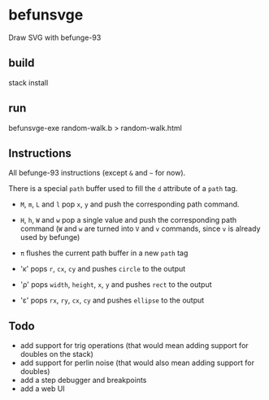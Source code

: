 # befunsvge

Draw SVG with befunge-93


## build

stack install

## run

befunsvge-exe random-walk.b > random-walk.html

## Instructions

All befunge-93 instructions (except `&` and `~` for now).

There is a special `path` buffer used to fill the `d` attribute of a `path` tag.

- `M`, `m`, `L` and `l` pop `x`, `y` and push the corresponding path command.
- `H`, `h`, `W` and `w` pop a single value and push the corresponding path command (`W` and `w` are 
  turned into `V` and `v` commands, since `v` is already used by befunge)

- `π` flushes the current path buffer in a new `path` tag
- 'κ' pops `r`, `cx`, `cy` and pushes `circle` to the output
- 'ρ' pops `width`, `height`, `x`, `y` and pushes `rect` to the output
- 'ε' pops `rx`, `ry`, `cx`, `cy` and pushes `ellipse` to the output

## Todo

- add support for trig operations (that would mean adding support for doubles on the stack)
- add support for perlin noise (that would also mean adding support for doubles)
- add a step debugger and breakpoints
- add a web UI
